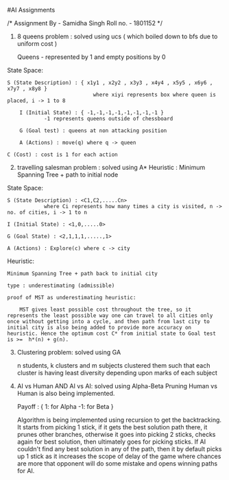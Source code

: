 #AI Assignments

/*
Assignment By - Samidha Singh
Roll no. - 1801152
*/

1. 8 queens problem : solved using ucs ( which boiled down to bfs due to uniform cost )

	Queens - represented by 1 and empty positions by 0

State Space:

	S (State Description) : { x1y1 , x2y2 , x3y3 , x4y4 , x5y5 , x6y6 , x7y7 , x8y8 }
                                where xiyi represents box where queen is placed, i -> 1 to 8
 
        I (Initial State) : { -1,-1,-1,-1,-1,-1,-1,-1 }
			    -1 represents queens outside of chessboard

        G (Goal test) : queens at non attacking position

        A (Actions) : move(q) where q -> queen

	C (Cost) : cost is 1 for each action


2. travelling salesman problem : solved using A* 
				 Heuristic : Minimum Spanning Tree + path to initial node

State Space:
	
	S (State Description) : <C1,C2,.....Cn>
				where Ci represents how many times a city is visited, n -> no. of cities, i -> 1 to n
	
	I (Initial State) : <1,0,.....0>
	
	G (Goal State) : <2,1,1,1,.....,1>
	
	A (Actions) : Explore(c) where c -> city


Heuristic:

	Minimum Spanning Tree + path back to initial city

	type : underestimating (admissible)

	proof of MST as underestimating heuristic: 

		MST gives least possible cost throughout the tree, so it represents the least possible way one can travel to all cities only once without getting into a cycle, and then path from last city to initial city is also being added to provide more accuracy on heuristic. Hence the optimum cost C* from initial state to Goal test is >=  h*(n) + g(n).

3. Clustering problem: solved using GA

	n students, k clusters and m subjects
	clustered them such that each cluster is having least diversity depending upon marks of each subject
	
4. AI vs Human AND AI vs AI: solved using Alpha-Beta Pruning
   Human vs Human is also being implemented.
   
   Payoff : {
   1: for Alpha
   -1: for Beta
   }
   
   Algorithm is being implemented using recursion to get the backtracking. It starts from picking 1 stick, if it gets the best solution path there, it prunes other branches, otherwise it goes into picking 2 sticks, checks again for best solution, then ultimately goes for picking sticks.
   If AI couldn't find any best solution in any of the path, then it by default picks up 1 stick as it increases the scope of delay of the game where chances are more that opponent will do some mistake and opens winning paths for AI.
	
	
